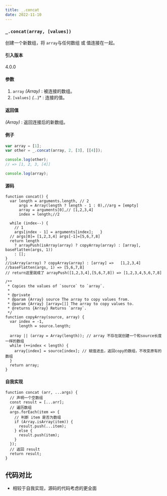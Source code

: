 ```yaml
---
title: _.concat
date: 2022-11-10
---
```


### `_.concat(array, [values])`

创建一个新数组，将 `array`与任何数组 或 值连接在一起。

#### 引入版本

4.0.0

#### 参数

1. `array` _(Array)_ : 被连接的数组。
2. `[values]` _(..._)\* : 连接的值。

#### 返回值

_(Array)_ : 返回连接后的新数组。

#### 例子

```js
var array = [1];
var other = _.concat(array, 2, [3], [[4]]);

console.log(other);
// => [1, 2, 3, [4]]

console.log(array);
```

#### 源码

```
function concat() {
  var length = arguments.length, // 2
      args = Array(length ? length - 1 : 0),//arg = [empty]
      array = arguments[0],// [1,2,3,4]
      index = length;//2

  while (index--) {
    // 1
    args[index - 1] = arguments[index];   }
  // args[0]= [1,2,3,4] args[-1]=[5,6,7,8]
  return length
    ? arrayPush(isArray(array) ? copyArray(array) : [array], baseFlatten(args, 1))
    : [];
}
//isArray(array) ? copyArray(array) : [array] =>   [1,2,3,4]
//baseFlatten(args, 1) => [5,6,7,8]
// return这里就成了 arrayPush([1,2,3,4],[5,6,7,8]) => [1,2,3,4,5,6,7,8]

/**
 * Copies the values of `source` to `array`.
 *
 * @private
 * @param {Array} source The array to copy values from.
 * @param {Array} [array=[]] The array to copy values to.
 * @returns {Array} Returns `array`.
 */
function copyArray(source, array) {
  var index = -1,
      length = source.length;

  array || (array = Array(length)); // array 不存在就创建一个和source长度一样的数组
  while (++index < length) {
    array[index] = source[index]; // 赋值进去，返回copy的数组，不改变原有的数组
  }
  return array;
}
```

#### 自我实现

```
function concat (arr, ...args) {
  // 声明一个空数组
  const result = [...arr];
  // 遍历数组
  args.forEach(item => {
    // 判断 item 是否为数组
    if (Array.isArray(item)) {
      result.push(...item);
    } else {
      result.push(item);
    }
  });
  // 返回 result
  return result;
}
```

## 代码对比

- 相较于自我实现，源码的代码考虑的更全面
